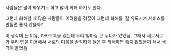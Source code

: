 사람들은 많이 싸우기도 하고 많이 화해 하기도 한다.

그런데 화해할 때 많은 사람들이 어려움을 겪잖아
그런데 화해를  잘 유도시켜 서비스를 만들면 좋지 않을까?

이 생각이 든 이유, 카카오톡을 켰는데 우리 엄마랑 큰 누나가 있었음. 그래서 서로서로가 우리 앱을 이용해서 서로의 마음을 솔직하게 들은 후 화해하면 좋지 않았을까 해서 생각이 들었음